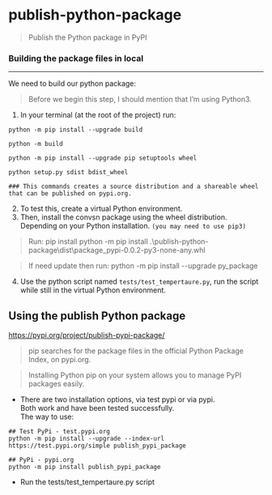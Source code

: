 # publish-python-package

> Publish the Python package in PyPI

### Building the package files in local
------------------------

We need to build our python package:
> Before we begin this step, I should mention that I’m using Python3.

1. In your terminal (at the root of the project) run:

``` 
python -m pip install --upgrade build

python -m build

python -m pip install --upgrade pip setuptools wheel

python setup.py sdist bdist_wheel

### This commands creates a source distribution and a shareable wheel that can be published on pypi.org.
```

2. To test this, create a virtual Python environment.
3. Then, install the convsn package using the wheel distribution. Depending on your Python installation. ```(you may need to use pip3)```
> Run: pip install <relative-path>python -m pip install .\publish-python-package\dist\package_pypi-0.0.2-py3-none-any.whl

> If need update then run: python -m pip install --upgrade py_package

4. Use the python script named `tests/test_tempertaure.py`,
run the script while still in the virtual Python environment.

## Using the publish Python package
https://pypi.org/project/publish-pypi-package/

> pip searches for the package files in the official Python Package Index, on pypi.org.

> Installing Python pip on your system allows you to manage PyPI packages easily.

- There are two installation options, via test pypi or via pypi. </br>Both work and have been tested successfully. </br>
The way to use:
```
## Test PyPi - test.pypi.org
python -m pip install --upgrade --index-url https://test.pypi.org/simple publish_pypi_package

## PyPi - pypi.org
python -m pip install publish_pypi_package
```
- Run the tests/test_tempertaure.py script
